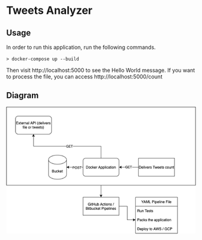 # Tweets Analyzer
## Usage
In order to run this application, run the following commands.

```
> docker-compose up --build
```
Then visit http://localhost:5000 to see the Hello World message.
If you want to process the file, you can access http://localhost:5000/count

## Diagram
![Diagram](diagram.png)